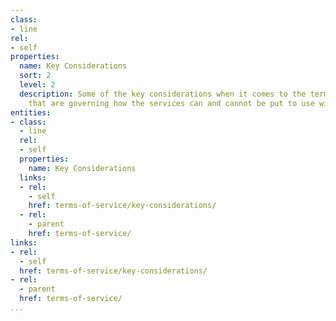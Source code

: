 ```yaml
---
class:
- line
rel:
- self
properties:
  name: Key Considerations
  sort: 2
  level: 2
  description: Some of the key considerations when it comes to the terms of service
    that are governing how the services can and cannot be put to use within applications.
entities:
- class:
  - line
  rel:
  - self
  properties:
    name: Key Considerations
  links:
  - rel:
    - self
    href: terms-of-service/key-considerations/
  - rel:
    - parent
    href: terms-of-service/
links:
- rel:
  - self
  href: terms-of-service/key-considerations/
- rel:
  - parent
  href: terms-of-service/
...
```

